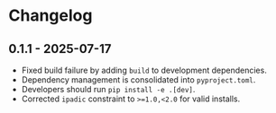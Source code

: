 # Changelog

## 0.1.1 - 2025-07-17
- Fixed build failure by adding `build` to development dependencies.
- Dependency management is consolidated into `pyproject.toml`.
- Developers should run `pip install -e .[dev]`.
- Corrected `ipadic` constraint to `>=1.0,<2.0` for valid installs.
